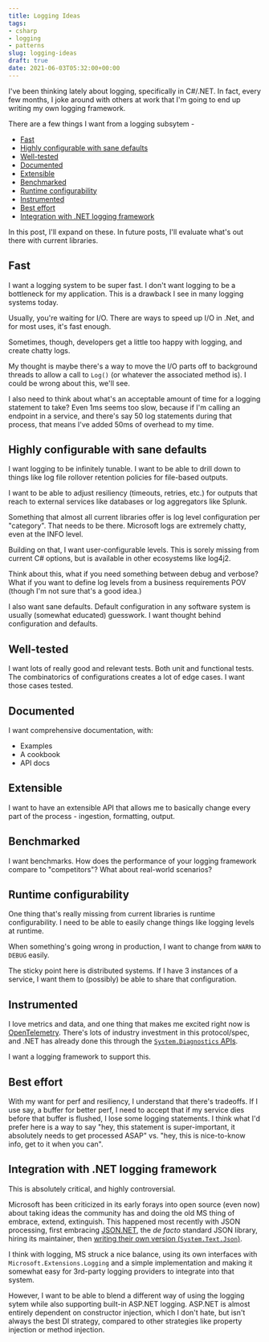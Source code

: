 ```yaml
---
title: Logging Ideas
tags:
- csharp
- logging
- patterns
slug: logging-ideas
draft: true
date: 2021-06-03T05:32:00+00:00
---
```


I've been thinking lately about logging, specifically in C#/.NET. In fact, every few months, I joke around with others at work that I'm going to end up writing my own logging framework.

There are a few things I want from a logging subsytem -

- [Fast](#fast)
- [Highly configurable with sane defaults](#highly-configurable-with-sane-defaults)
- [Well-tested](#well-tested)
- [Documented](#documented)
- [Extensible](#extensible)
- [Benchmarked](#benchmarked)
- [Runtime configurability](#runtime-configurability)
- [Instrumented](#instrumented)
- [Best effort](#best-effort)
- [Integration with .NET logging framework](#integration-with-net-logging-framework)

In this post, I'll expand on these. In future posts, I'll evaluate what's out there with current libraries.

## Fast

I want a logging system to be super fast. I don't want logging to be a bottleneck for my application. This is a drawback I see in many logging systems today.

Usually, you're waiting for I/O. There are ways to speed up I/O in .Net, and for most uses, it's fast enough.

Sometimes, though, developers get a little too happy with logging, and create chatty logs.

My thought is maybe there's a way to move the I/O parts off to background threads to allow a call to `Log()` (or whatever the associated method is). I could be wrong about this, we'll see.

I also need to think about what's an acceptable amount of time for a logging statement to take? Even 1ms seems too slow, because if I'm calling an endpoint in a service, and there's say 50 log statements during that process, that means I've added 50ms of overhead to my time.

## Highly configurable with sane defaults

I want logging to be infinitely tunable. I want to be able to drill down to things like log file rollover retention policies for file-based outputs.

I want to be able to adjust resiliency (timeouts, retries, etc.) for outputs that reach to external services like databases or log aggregators like Splunk.

Something that almost all current libraries offer is log level configuration per "category". That needs to be there. Microsoft logs are extremely chatty, even at the INFO level.

Building on that, I want user-configurable levels. This is sorely missing from current C# options, but is available in other ecosystems like log4j2.

Think about this, what if you need something between debug and verbose? What if you want to define log levels from a business requirements POV (though I'm not sure that's a good idea.)

I also want sane defaults. Default configuration in any software system is usually (somewhat educated) guesswork. I want thought behind configuration and defaults.

## Well-tested

I want lots of really good and relevant tests. Both unit and functional tests. The combinatorics of configurations creates a lot of edge cases. I want those cases tested.

## Documented

I want comprehensive documentation, with:

- Examples
- A cookbook
- API docs

## Extensible

I want to have an extensible API that allows me to basically change every part of the process - ingestion, formatting, output.

## Benchmarked

I want benchmarks. How does the performance of your logging framework compare to "competitors"? What about real-world scenarios?

## Runtime configurability

One thing that's really missing from current libraries is runtime configurability. I need to be able to easily change things like logging levels at runtime.

When something's going wrong in production, I want to change from `WARN` to `DEBUG` easily.

The sticky point here is distributed systems. If I have 3 instances of a service, I want them to (possibly) be able to share that configuration.

## Instrumented

I love metrics and data, and one thing that makes me excited right now is [OpenTelemetry](https://opentelemetry.io/). There's lots of industry investment in this protocol/spec, and .NET has already done this through the [`System.Diagnostics` APIs](https://devblogs.microsoft.com/dotnet/opentelemetry-net-reaches-v1-0/).

I want a logging framework to support this.

## Best effort

With my want for perf and resiliency, I understand that there's tradeoffs. If I use say, a buffer for better perf, I need to accept that if my service dies before that buffer is flushed, I lose some logging statements. I think what I'd prefer here is a way to say "hey, this statement is super-important, it absolutely needs to get processed ASAP" vs. "hey, this is nice-to-know info, get to it when you can".

## Integration with .NET logging framework

This is absolutely critical, and highly controversial.

Microsoft has been criticized in its early forays into open source (even now) about taking ideas the community has and doing the old MS thing of embrace, extend, extinguish. This happened most recently with JSON processing, first embracing [JSON.NET](https://www.newtonsoft.com/jsons), the _de facto_ standard JSON library, hiring its maintainer, then [writing their own version (`System.Text.Json`)](https://docs.microsoft.com/en-us/dotnet/standard/serialization/system-text-json-overview).

I think with logging, MS struck a nice balance, using its own interfaces with `Microsoft.Extensions.Logging` and a simple implementation and making it somewhat easy for 3rd-party logging providers to integrate into that system.

However, I want to be able to blend a different way of using the logging sytem while also supporting built-in ASP.NET logging. ASP.NET is almost entirely dependent on constructor injection, which I don't hate, but isn't always the best DI strategy, compared to other strategies like property injection or method injection.
